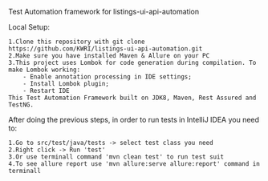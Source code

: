 Test Automation framework for listings-ui-api-automation

Local Setup:

    1.Clone this repository with git clone https://github.com/KWRI/listings-ui-api-automation.git
    2.Make sure you have installed Maven & Allure on your PC
    3.This project uses Lombok for code generation during compilation. To make Lombok working:
        - Enable annotation processing in IDE settings;
        - Install Lombok plugin;
        - Restart IDE
    This Test Automation Framework built on JDK8, Maven, Rest Assured and TestNG.

After doing the previous steps, in order to run tests in IntelliJ IDEA you need to:

    1.Go to src/test/java/tests -> select test class you need
    2.Right click -> Run 'test'
    3.Or use terminall command 'mvn clean test' to run test suit 
    4.To see allure report use 'mvn allure:serve allure:report' command in terminall